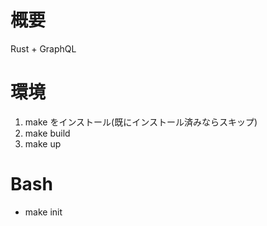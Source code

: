 # 概要

Rust + GraphQL

# 環境

1. make をインストール(既にインストール済みならスキップ)
2. make build
3. make up

# Bash

- make init
